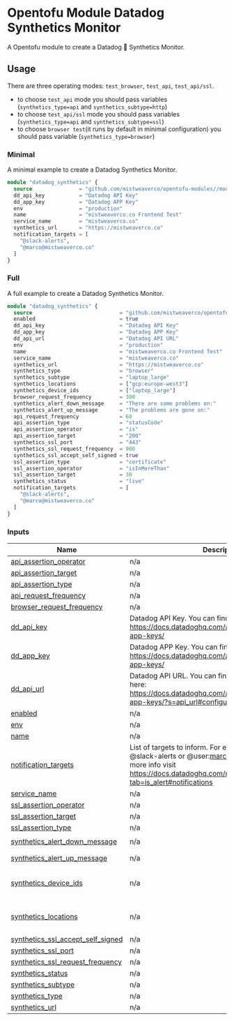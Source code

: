 # Opentofu Module Datadog Synthetics Monitor

A Opentofu module to create a Datadog 🐶 Synthetics Monitor.

## Usage

There are three operating modes: `test_browser`, `test_api`, `test_api/ssl`. 

- to choose `test_api` mode you should pass variables (`synthetics_type=api` and `synthetics_subtype=http`)
- to choose `test_api/ssl` mode you should pass variables (`synthetics_type=api` and `synthetics_subtype=ssl`)
- to choose `browser test`(it runs by default in minimal configuration) you should pass variable (`synthetics_type=browser`)


### Minimal

A minimal example to create a Datadog Synthetics Monitor.

```terraform
module "datadog_synthetics" {
  source               = "github.com/mistweaverco/opentofu-modules//modules/datadog-synthetics-monitor"
  dd_api_key           = "Datadog API Key"
  dd_app_key           = "Datadog APP Key"
  env                  = "production"
  name                 = "mistweaverco.co Frontend Test"
  service_name         = "mistweaverco.co"
  synthetics_url       = "https://mistweaverco.co"
  notification_targets = [
    "@slack-alerts",
    "@marco@mistweaverco.co"
  ]
}
```

### Full

A full example to create a Datadog Synthetics Monitor.

```terraform
module "datadog_synthetics" {
  source                            = "github.com/mistweaverco/opentofu-modules//modules/datadog-synthetics-monitor"
  enabled                           = true
  dd_api_key                        = "Datadog API Key"
  dd_app_key                        = "Datadog APP Key"
  dd_api_url                        = "Datadog API URL"
  env                               = "production"
  name                              = "mistweaverco.co Frontend Test"
  service_name                      = "mistweaverco.co"
  synthetics_url                    = "https://mistweaverco.co"
  synthetics_type                   = "browser"
  synthetics_subtype                = "laptop_large"
  synthetics_locations              = ["gcp:europe-west3"]
  synthetics_device_ids             = ["laptop_large"]
  browser_request_frequency         = 300
  synthetics_alert_down_message     = "There are some problems on:"
  synthetics_alert_up_message       = "The problems are gone on:"
  api_request_frequency             = 60
  api_assertion_type                = "statusCode"
  api_assertion_operator            = "is"
  api_assertion_target              = "200"
  synthetics_ssl_port               = "443"
  synthetics_ssl_request_frequency  = 900
  synthetics_ssl_accept_self_signed = true
  ssl_assertion_type                = "certificate"
  ssl_assertion_operator            = "isInMoreThan"
  ssl_assertion_target              = 30
  synthetics_status                 = "live"
  notification_targets              = [
    "@slack-alerts",
    "@marco@mistweaverco.co"
  ]
}
```

### Inputs

| Name | Description | Type | Default | Required |
|------|-------------|------|---------|:--------:|
| <a name="input_api_assertion_operator"></a> [api\_assertion\_operator](#input\_api\_assertion\_operator) | n/a | `string` | `"is"` | no |
| <a name="input_api_assertion_target"></a> [api\_assertion\_target](#input\_api\_assertion\_target) | n/a | `string` | `"200"` | no |
| <a name="input_api_assertion_type"></a> [api\_assertion\_type](#input\_api\_assertion\_type) | n/a | `string` | `"statusCode"` | no |
| <a name="input_api_request_frequency"></a> [api\_request\_frequency](#input\_api\_request\_frequency) | n/a | `number` | `60` | no |
| <a name="input_browser_request_frequency"></a> [browser\_request\_frequency](#input\_browser\_request\_frequency) | n/a | `number` | `300` | no |
| <a name="input_dd_api_key"></a> [dd\_api\_key](#input\_dd\_api\_key) | Datadog API Key. You can find out how to get it here: https://docs.datadoghq.com/account_management/api-app-keys/ | `any` | n/a | yes |
| <a name="input_dd_app_key"></a> [dd\_app\_key](#input\_dd\_app\_key) | Datadog APP Key. You can find out how to get it here: https://docs.datadoghq.com/account_management/api-app-keys/ | `any` | n/a | yes |
| <a name="input_dd_api_url"></a> [dd\_api\_url](#input\_dd\_api\_url) | Datadog API URL. You can find out what this means here: https://docs.datadoghq.com/account_management/api-app-keys/?s=api_url#configuration | `string` | `https://api.datadoghq.eu/` | no |
| <a name="input_enabled"></a> [enabled](#input\_enabled) | n/a | `bool` | `true` | no |
| <a name="input_env"></a> [env](#input\_env) | n/a | `any` | n/a | yes |
| <a name="input_name"></a> [name](#input\_name) | n/a | `any` | n/a | yes |
| <a name="input_notification_targets"></a> [notification\_targets](#input\_notification\_targets) | List of targets to inform. For example it could be @slack-alerts or @user:marco@mistweaverco.co. For more info visit https://docs.datadoghq.com/monitors/notifications/?tab=is_alert#notifications | `list` | n/a | yes |
| <a name="input_service_name"></a> [service\_name](#input\_service\_name) | n/a | `any` | n/a | yes |
| <a name="input_ssl_assertion_operator"></a> [ssl\_assertion\_operator](#input\_ssl\_assertion\_operator) | n/a | `string` | `"isInMoreThan"` | no |
| <a name="input_ssl_assertion_target"></a> [ssl\_assertion\_target](#input\_ssl\_assertion\_target) | n/a | `number` | `30` | no |
| <a name="input_ssl_assertion_type"></a> [ssl\_assertion\_type](#input\_ssl\_assertion\_type) | n/a | `string` | `"certificate"` | no |
| <a name="input_synthetics_alert_down_message"></a> [synthetics\_alert\_down\_message](#input\_synthetics\_alert\_down\_message) | n/a | `string` | `"There are some problems on:"` | no |
| <a name="input_synthetics_alert_up_message"></a> [synthetics\_alert\_up\_message](#input\_synthetics\_alert\_up\_message) | n/a | `string` | `"The problems are gone on:"` | no |
| <a name="input_synthetics_device_ids"></a> [synthetics\_device\_ids](#input\_synthetics\_device\_ids) | n/a | `list` | <pre>[<br>  "laptop_large"<br>]</pre> | no |
| <a name="input_synthetics_locations"></a> [synthetics\_locations](#input\_synthetics\_locations) | n/a | `list` | <pre>[<br>  "gcp:europe-west3"<br>]</pre> | no |
| <a name="input_synthetics_ssl_accept_self_signed"></a> [synthetics\_ssl\_accept\_self\_signed](#input\_synthetics\_ssl\_accept\_self\_signed) | n/a | `bool` | `true` | no |
| <a name="input_synthetics_ssl_port"></a> [synthetics\_ssl\_port](#input\_synthetics\_ssl\_port) | n/a | `string` | `"443"` | no |
| <a name="input_synthetics_ssl_request_frequency"></a> [synthetics\_ssl\_request\_frequency](#input\_synthetics\_ssl\_request\_frequency) | n/a | `number` | `900` | no |
| <a name="input_synthetics_status"></a> [synthetics\_status](#input\_synthetics\_status) | n/a | `string` | `"live"` | no |
| <a name="input_synthetics_subtype"></a> [synthetics\_subtype](#input\_synthetics\_subtype) | n/a | `string` | `"http"` | no |
| <a name="input_synthetics_type"></a> [synthetics\_type](#input\_synthetics\_type) | n/a | `string` | `"browser"` | no |
| <a name="input_synthetics_url"></a> [synthetics\_url](#input\_synthetics\_url) | n/a | `any` | n/a | yes |

